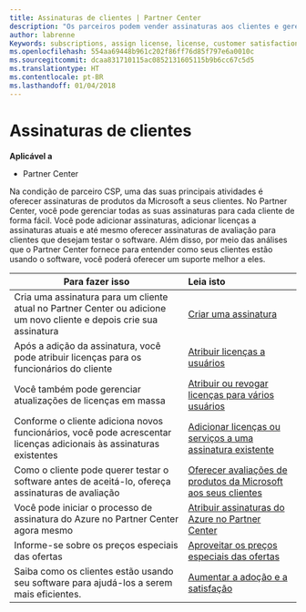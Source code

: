 ```yaml
---
title: Assinaturas de clientes | Partner Center
description: "Os parceiros podem vender assinaturas aos clientes e gerenciá-las por meio do Partner Center."
author: labrenne
Keywords: subscriptions, assign license, license, customer satisfaction, Azure subscriptions
ms.openlocfilehash: 554aa69448b961c202f86ff76d85f797e6a0010c
ms.sourcegitcommit: dcaa831710115ac0852131605115b9b6cc67c5d5
ms.translationtype: HT
ms.contentlocale: pt-BR
ms.lasthandoff: 01/04/2018
---
```

# <a name="customer-subscriptions"></a>Assinaturas de clientes

**Aplicável a**

-  Partner Center

Na condição de parceiro CSP, uma das suas principais atividades é oferecer assinaturas de produtos da Microsoft a seus clientes. No Partner Center, você pode gerenciar todas as suas assinaturas para cada cliente de forma fácil. Você pode adicionar assinaturas, adicionar licenças a assinaturas atuais e até mesmo oferecer assinaturas de avaliação para clientes que desejam testar o software. Além disso, por meio das análises que o Partner Center fornece para entender como seus clientes estão usando o software, você poderá oferecer um suporte melhor a eles.

|**Para fazer isso**   |**Leia isto**   |
|----------------------|:----------------------|
|Cria uma assinatura para um cliente atual no Partner Center ou adicione um novo cliente e depois crie sua assinatura|[Criar uma assinatura](create-a-new-subscription.md)|
|Após a adição da assinatura, você pode atribuir licenças para os funcionários do cliente  |[Atribuir licenças a usuários](assign-licenses-to-users.md)|
|Você também pode gerenciar atualizações de licenças em massa   |[Atribuir ou revogar licenças para vários usuários](bulk-license-provisioning-for-multiple-users.md)|
|Conforme o cliente adiciona novos funcionários, você pode acrescentar licenças adicionais às assinaturas existentes   |[Adicionar licenças ou serviços a uma assinatura existente](add-licenses-or-services-to-an-existing-subscription.md)|
|Como o cliente pode querer testar o software antes de aceitá-lo, ofereça assinaturas de avaliação    |[Oferecer avaliações de produtos da Microsoft aos seus clientes](offer-your-customers-trials-of-microsoft-products.md)|
|Você pode iniciar o processo de assinatura do Azure no Partner Center agora mesmo   |[Atribuir assinaturas do Azure no Partner Center](assign-azure-subscriptions.md)|
|Informe-se sobre os preços especiais das ofertas   |[Aproveitar os preços especiais das ofertas](get-special-pricing-for-offers.md)|
|Saiba como os clientes estão usando seu software para ajudá-los a serem mais eficientes.   | [Aumentar a adoção e a satisfação](increasing-adoption-and-satisfaction.md)   | 

































 

 



